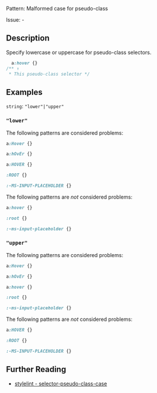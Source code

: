 Pattern: Malformed case for pseudo-class

Issue: -

## Description

Specify lowercase or uppercase for pseudo-class selectors.

```css
  a:hover {}
/** ↑
 * This pseudo-class selector */
```

## Examples

`string`: `"lower"|"upper"`

### `"lower"`

The following patterns are considered problems:

```css
a:Hover {}
```

```css
a:hOvEr {}
```

```css
a:HOVER {}
```

```css
:ROOT {}
```

```css
:-MS-INPUT-PLACEHOLDER {}
```

The following patterns are _not_ considered problems:

```css
a:hover {}
```

```css
:root {}
```

```css
:-ms-input-placeholder {}
```

### `"upper"`

The following patterns are considered problems:

```css
a:Hover {}
```

```css
a:hOvEr {}
```

```css
a:hover {}
```

```css
:root {}
```

```css
:-ms-input-placeholder {}
```

The following patterns are _not_ considered problems:

```css
a:HOVER {}
```

```css
:ROOT {}
```

```css
:-MS-INPUT-PLACEHOLDER {}
```

## Further Reading

* [stylelint - selector-pseudo-class-case](https://stylelint.io/user-guide/rules/selector-pseudo-class-case)